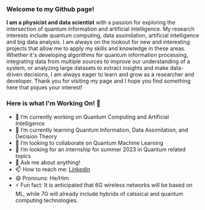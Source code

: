 ### Welcome to my Github page! 
**I am a physicist and data scientist** with a passion for exploring the intersection of quantum information and artificial intelligence. My research interests include quantum computing, data assimilation, artificial intelligence and big data analysis. I am always on the lookout for new and interesting projects that allow me to apply my skills and knowledge in these areas. Whether it's developing algorithms for quantum information processing, integrating data from multiple sources to improve our understanding of a system, or analyzing large datasets to extract insights and make data-driven decisions, I am always eager to learn and grow as a researcher and developer. Thank you for visiting my page and I hope you find something here that piques your interest!

### Here is what I'm Working On! 👋

- 🔭 I’m currently working on Quantum Computing and Artificial Intelligence
- 🌱 I’m currently learning Quantum Information, Data Assimilation, and Decision Theory
- 👯 I’m looking to collaborate on Quantum Machine Learning
- 🤔 I’m looking for an internship for summer 2023 in Quantum related topics
- 💬 Ask me about anything!
- 📫 How to reach me: [LinkedIn](https://www.linkedin.com/in/mario-herrero-gonzalez-6a0b23148/)
- 😄 Pronouns: He/Him
- ⚡ Fun fact: It is anticipated that 6G wireless networks will be based on ML, while 7G will already include hybrids of calssical and quantum computing technologies.


